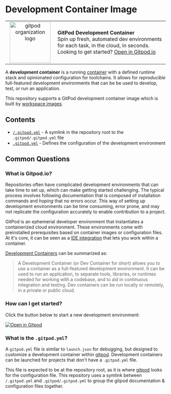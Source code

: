 # Development Container Image

<table style="width: 100%; border-style: none;">
<tr>
    <td style="width: 140px; text-align: center;">
        <a href="https://gitpod.io/#https://github.com/the-aeydr/aws-cfn-unique-resource-names">
            <img 
                width="128px"
                src="https://avatars.githubusercontent.com/u/37021919?s=200&v=4"
                alt="gitpod organization logo"/>
        </a>
    </td>
    <td>
        <strong>GitPod Development Container</strong><br />
        Spin up fresh, automated dev environments for each task, in the cloud, in seconds.<br />
        Looking to get started? <a href="https://gitpod.io/#https://github.com/the-aeydr/aws-cfn-unique-resource-names">Open in Gitpod.io</a>
    </td>
</tr>
</table>

A **development container** is a running [container](https://www.gitpod.io/docs/configure/workspaces/workspace-image) with a defined runtime stack and opinionated configuration for toolchains. It allows for _reproducible_ full-featured development environments that can be be used to develop, test, or run an application.

This repository supports a GitPod development container image which is built by [workspace images](https://www.gitpod.io/docs/configure/workspaces/workspace-image).

## Contents
 
- [`/.gitpod.yml`](../.gitpod.yml) - A symlink in the repository root to the `.gitpod/.gitpod.yml` file
- [`.gitpod.yml`](.gitpod.yml) - Defines the configuration of the development environment

## Common Questions

### What is Gitpod.io?

Repositories often have complicated development environments that can take time to set up, which can make getting started challenging. The typical process involves following documentation that is composed of installation commands and _hoping_ that no errors occur. This way of setting up development environments can be time consuming, error prone, and may not replicate the configuration accurately to enable contribution to a project.

GitPod is an ephemerial developer environment that instantiates a containerized cloud environment. These environments come with preinstalled prerequisites based on container images or configuration files. At it's core, it can be seen as a [IDE integration](https://www.gitpod.io/docs/references/ides-and-editors) that lets you work within a container.

[Development Containers](https://containers.dev/) can be summarized as:

> A Development Container (or Dev Container for short) allows you to use a container as a full-featured development environment. It can be used to run an application, to separate tools, libraries, or runtimes needed for working with a codebase, and to aid in continuous integration and testing. Dev containers can be run locally or remotely, in a private or public cloud.

### How can I get started?

Click the button below to start a new development environment:

[![Open in Gitpod](https://gitpod.io/button/open-in-gitpod.svg)](https://gitpod.io/#https://github.com/the-aeydr/aws-cfn-unique-resource-names)

### What is the `.gitpod.yml`?

A `gitpod.yml` file is similar to `launch.json` for debugging, but designed to customize a development container within [gitpod](https://gitpod.io). Development containers can be launched for projects that don't have a `.gitpod.yml` file.

This file is expected to be at the repository root, as it is where [gitpod](https://www.gitpod.io/docs/references/gitpod-yml) looks for the configuration file. This repository uses a symlink between `/.gitpod.yml` and `.gitpod/.gitpod.yml` to group the gitpod documentation & configuration files together.